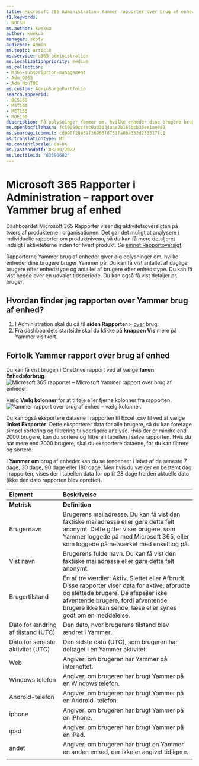 ```yaml
---
title: Microsoft 365 Administration Yammer rapporter over brug af enheder
f1.keywords:
- NOCSH
ms.author: kwekua
author: kwekua
manager: scotv
audience: Admin
ms.topic: article
ms.service: o365-administration
ms.localizationpriority: medium
ms.collection:
- M365-subscription-management
- Adm_O365
- Adm_NonTOC
ms.custom: AdminSurgePortfolio
search.appverid:
- BCS160
- MST160
- MET150
- MOE150
description: Få oplysninger Yammer om, hvilke enheder dine brugere bruger og Yammer på.
ms.openlocfilehash: fc59060cc4ec0ad3d34aae2b165bcb36ee1aee89
ms.sourcegitcommit: cdb90f28e59f36966f8751fa8ba352d233317fc1
ms.translationtype: MT
ms.contentlocale: da-DK
ms.lasthandoff: 03/09/2022
ms.locfileid: "63590682"
---
```

# <a name="microsoft-365-reports-in-the-admin-center---yammer-device-usage-report"></a>Microsoft 365 Rapporter i Administration – rapport over Yammer brug af enhed

Dashboardet Microsoft 365 Rapporter viser dig aktivitetsoversigten på tværs af produkterne i organisationen. Det gør det muligt at analysere i individuelle rapporter om produktniveau, så du kan få mere detaljeret indsigt i aktiviteterne inden for hvert produkt. Se [emnet Rapportoversigt](activity-reports.md).
  
Rapporterne Yammer brug af enheder giver dig oplysninger om, hvilke enheder dine brugere bruger Yammer på. Du kan få vist antallet af daglige brugere efter enhedstype og antallet af brugere efter enhedstype. Du kan få vist begge over en udvalgt tidsperiode. Du kan også få vist detaljer pr. bruger.
 
## <a name="how-do-i-get-to-the-yammer-device-usage-report"></a>Hvordan finder jeg rapporten over Yammer brug af enhed?

1. I Administration skal du gå til **siden Rapporter** \> <a href="https://go.microsoft.com/fwlink/p/?linkid=2074756" target="_blank">over</a> brug. 
2. Fra dashboardets startside skal du klikke på **knappen Vis** mere på Yammer visitkort.
  
## <a name="interpret-the-yammer-device-usage-report"></a>Fortolk Yammer rapport over brug af enhed

Du kan få vist brugen i OneDrive rapport ved at vælge **fanen Enhedsforbrug**.<br/>![Microsoft 365 rapporter – Microsoft Yammer rapport over brug af enheder.](../../media/e21af4c0-0ad2-4485-8ab1-2f82d7dfa90e.png)

Vælg **Vælg kolonner** for at tilføje eller fjerne kolonner fra rapporten.  <br/> ![Yammer rapport over brug af enhed – vælg kolonner.](../../media/fc1fc8db-e197-4878-85c7-7ba0d67b9379.png)

Du kan også eksportere dataene i rapporten til Excel .csv fil ved at vælge **linket Eksportér**. Dette eksporterer data for alle brugere, så du kan foretage simpel sortering og filtrering til yderligere analyse. Hvis der er mindre end 2000 brugere, kan du sortere og filtrere i tabellen i selve rapporten. Hvis du har mere end 2000 brugere, skal du eksportere dataene, før du kan filtrere og sortere. 

I **Yammer om** brug af enheder kan du se tendenser i løbet af de seneste 7 dage, 30 dage, 90 dage eller 180 dage. Men hvis du vælger en bestemt dag i rapporten, vises der i tabellen data for op til 28 dage fra den aktuelle dato (ikke den dato rapporten blev oprettet).
  
|Element|Beskrivelse|
|:-----|:-----|
|**Metrisk**|**Definition**|
|Brugernavn  <br/> |Brugerens mailadresse. Du kan få vist den faktiske mailadresse eller gøre dette felt anonymt. Dette gitter viser brugere, som Yammer loggede på med Microsoft 365, eller som loggede på netværket med enkeltlog på. <br/> |
|Vist navn  <br/> |Brugerens fulde navn. Du kan få vist den faktiske mailadresse eller gøre dette felt anonymt.  <br/> |
|Brugertilstand  <br/> |En af tre værdier: Aktiv, Slettet eller Afbrudt. Disse rapporter viser data for aktive, afbrudte og slettede brugere. De afspejler ikke afventende brugere, fordi afventende brugere ikke kan sende, læse eller synes godt om en meddelelse.   <br/> |
|Dato for ændring af tilstand (UTC)  <br/> |Den dato, hvor brugerens tilstand blev ændret i Yammer.  <br/> |
|Dato for seneste aktivitet (UTC)  <br/> |Den sidste dato (UTC), som brugeren har deltaget i en Yammer aktivitet.  <br/> |
|Web  <br/> |Angiver, om brugeren har Yammer på internettet.  <br/> |
|Windows telefon  <br/> | Angiver, om brugeren har brugt Yammer på en Windows telefon.  <br/> |
|Android-telefon  <br/> |Angiver, om brugeren har brugt Yammer på en Android-telefon. <br/>|
|iphone <br/> | Angiver, om brugeren har brugt Yammer på en iPhone.  <br/> |
|ipad  <br/> |Angiver, om brugeren har brugt Yammer på en iPad. <br/>|
|andet  <br/> |Angiver, om brugeren har brugt en Yammer en anden enhed, der ikke er angivet tidligere. <br/>|
|||